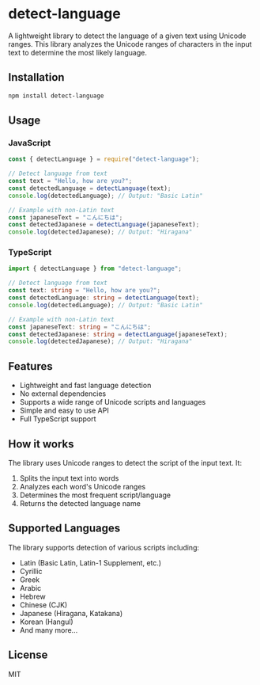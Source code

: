 # detect-language

A lightweight library to detect the language of a given text using Unicode ranges. This library analyzes the Unicode ranges of characters in the input text to determine the most likely language.

## Installation

```bash
npm install detect-language
```

## Usage

### JavaScript

```javascript
const { detectLanguage } = require("detect-language");

// Detect language from text
const text = "Hello, how are you?";
const detectedLanguage = detectLanguage(text);
console.log(detectedLanguage); // Output: "Basic Latin"

// Example with non-Latin text
const japaneseText = "こんにちは";
const detectedJapanese = detectLanguage(japaneseText);
console.log(detectedJapanese); // Output: "Hiragana"
```

### TypeScript

```typescript
import { detectLanguage } from "detect-language";

// Detect language from text
const text: string = "Hello, how are you?";
const detectedLanguage: string = detectLanguage(text);
console.log(detectedLanguage); // Output: "Basic Latin"

// Example with non-Latin text
const japaneseText: string = "こんにちは";
const detectedJapanese: string = detectLanguage(japaneseText);
console.log(detectedJapanese); // Output: "Hiragana"
```

## Features

- Lightweight and fast language detection
- No external dependencies
- Supports a wide range of Unicode scripts and languages
- Simple and easy to use API
- Full TypeScript support

## How it works

The library uses Unicode ranges to detect the script of the input text. It:

1. Splits the input text into words
2. Analyzes each word's Unicode ranges
3. Determines the most frequent script/language
4. Returns the detected language name

## Supported Languages

The library supports detection of various scripts including:

- Latin (Basic Latin, Latin-1 Supplement, etc.)
- Cyrillic
- Greek
- Arabic
- Hebrew
- Chinese (CJK)
- Japanese (Hiragana, Katakana)
- Korean (Hangul)
- And many more...

## License

MIT

